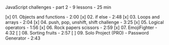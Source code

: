 
JavaScript challenges - part 2 - 9 lessons - 25 min

[x] 01. Objects and functions - 2:00
[x] 02. if else - 2:48
[x] 03. Loops and arrays - 2:04
[x] 04. push, pop, unshift, shift challenge - 3:25
[x] 05. Logical operators - 1:56
[x] 06. Rock papers scissors - 2:59
[x] 07. EmojiFighter - 4:32
[ ] 08. Sorting fruits - 2:57
[ ] 09. Solo Project (PRO) - Password Generator - 2:43